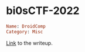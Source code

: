 # bi0sCTF-2022

```ruby
Name: DroidComp 
Category: Misc
```
[Link](https://gist.github.com/rSrikesh/8b5ec1e4dd40818baf84fc93b2432519) to the writeup. 
